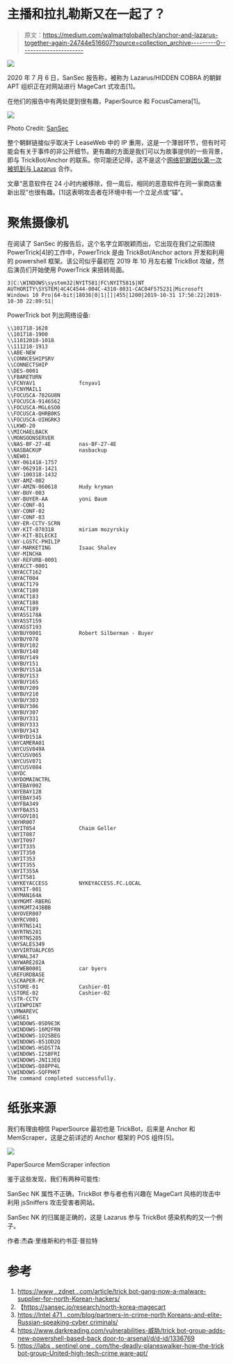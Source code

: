 # 主播和拉扎勒斯又在一起了？

> 原文：<https://medium.com/walmartglobaltech/anchor-and-lazarus-together-again-24744e516607?source=collection_archive---------0----------------------->

![](img/a95ff4432819f52c704736f520127b75.png)

2020 年 7 月 6 日，SanSec 报告称，被称为 Lazarus/HIDDEN COBRA 的朝鲜 APT 组织正在对网站进行 MageCart 式攻击[1]。

在他们的报告中有两处提到很有趣，PaperSource 和 FocusCamera[1]。

![](img/645e22ef04fba7e05addfff44befec7f.png)

Photo Credit: [SanSec](https://sansec.io/research/north-korea-magecart)

整个朝鲜链接似乎取决于 LeaseWeb 中的 IP 重用，这是一个薄弱环节，但有时可能会有关于事件的非公开细节。更有趣的方面是我们可以为故事提供的一些背景，即与 TrickBot/Anchor 的联系。你可能还记得，这不是这个[网络犯罪团伙第一次被抓到与 Lazarus](https://www.zdnet.com/article/trickbot-gang-is-now-a-malware-supplier-for-north-korean-hackers/) 合作。

文章“恶意软件在 24 小时内被移除，但一周后，相同的恶意软件在同一家商店重新出现”也很有趣。[1]这表明攻击者在环境中有一个立足点或“锚”。

# 聚焦摄像机

在阅读了 SanSec 的报告后，这个名字立即脱颖而出，它出现在我们之前围绕 PowerTrick[4]的工作中，PowerTrick 是由 TrickBot/Anchor actors 开发和利用的 powershell 框架。该公司似乎最初在 2019 年 10 月左右被 TrickBot 攻破，然后演员们开始使用 PowerTrick 来扭转局面。

```
3|C:\WINDOWS\system32|NYIT581|FC\NYIT581$|NT AUTHORITY\SYSTEM|4C4C4544-004C-4310-8031-CAC04F575231|Microsoft Windows 10 Pro|64-bit|18036|0|1|[]|455|1200|2019-10-31 17:56:22|2019-10-30 22:09:51|
```

PowerTrick bot 列出网络设备:

```
\\101718-1628
\\101718-1900
\\11012018-1018
\\111218-1913
\\ABE-NEW
\\CONNCESHIPSRV
\\CONNECTSHIP
\\DES-0001
\\FBARETURN
\\FCNYAV1              fcnyav1
\\FCNYMAIL1
\\FOCUSCA-782GU8N
\\FOCUSCA-9146562
\\FOCUSCA-MGL6SO0
\\FOCUSCA-QHRB0KS
\\FOCUSCA-UIHGRK3
\\LKWD-20
\\MICHAELBACK
\\MONSOONSERVER
\\NAS-BF-27-4E         nas-BF-27-4E
\\NASBACKUP            nasbackup
\\NEW01
\\NY-061418-1757
\\NY-062918-1421
\\NY-100318-1432
\\NY-AMZ-002
\\NY-AMZN-060618       Hudy kryman
\\NY-BUY-003
\\NY-BUYER-AA          yoni Baum
\\NY-CONF-01
\\NY-CONF-02
\\NY-CONF-03
\\NY-ER-CCTV-SCRN
\\NY-KIT-070318        miriam mozyrskiy
\\NY-KIT-BILECKI
\\NY-LGSTC-PHILIP
\\NY-MARKETING         Isaac Shalev
\\NY-MINCHA
\\NY-REFURB-0001
\\NYACCT-0001
\\NYACCT162
\\NYACT004
\\NYACT179
\\NYACT180
\\NYACT183
\\NYACT188
\\NYACT189
\\NYASS178A
\\NYASST159
\\NYASST193
\\NYBUY0001            Robert Silberman - Buyer
\\NYBUY078
\\NYBUY102
\\NYBUY148
\\NYBUY149
\\NYBUY151
\\NYBUY151A
\\NYBUY153
\\NYBUY165
\\NYBUY209
\\NYBUY210
\\NYBUY303
\\NYBUY306
\\NYBUY307
\\NYBUY331
\\NYBUY333
\\NYBUY343
\\NYBYD151A
\\NYCAMERA01
\\NYCUSV049A
\\NYCUSV065
\\NYCUSV071
\\NYCUSV084
\\NYDC
\\NYDOMAINCTRL
\\NYEBAY002
\\NYEBAY128
\\NYEBAY345
\\NYFBA349
\\NYFBA351
\\NYGOV101
\\NYHR007
\\NYIT054              Chaim Geller
\\NYIT087
\\NYIT097
\\NYIT335
\\NYIT350
\\NYIT353
\\NYIT355
\\NYIT355A
\\NYIT581
\\NYKEYACCESS          NYKEYACCESS.FC.LOCAL
\\NYKIT-001
\\NYMAN164A
\\NYMGMT-RBERG
\\NYMGMT243BBB
\\NYOVER007
\\NYRCV001
\\NYRTNS141
\\NYRTNS281
\\NYRTNS285
\\NYSALES349
\\NYVIRTUALPC05
\\NYWAL347
\\NYWARE282A
\\NYWEB0001            car byers
\\REFURDBASE
\\SCRAPER-PC
\\STORE-01             Cashier-01
\\STORE-02             Cashier-02
\\STR-CCTV
\\VIEWPOINT
\\VMWAREVC
\\WHSE1
\\WINDOWS-0SD9E3K
\\WINDOWS-16M2FRN
\\WINDOWS-1O2SBEG
\\WINDOWS-851OD2Q
\\WINDOWS-HSDST7A
\\WINDOWS-I2SBFRI
\\WINDOWS-JNI13EQ
\\WINDOWS-Q88PP4L
\\WINDOWS-SQFPH6T
The command completed successfully.
```

# 纸张来源

我们有理由相信 PaperSource 最初也是 TrickBot，后来是 Anchor 和 MemScraper，这是之前详述的 Anchor 框架的 POS 组件[5]。

![](img/15983e4bfa0eb6b90461802afb745cd0.png)

PaperSource MemScraper infection

鉴于这些发现，我们有两种可能性:

SanSec NK 属性不正确，TrickBot 参与者也有兴趣在 MageCart 风格的攻击中利用 jsSniffers 攻击受害者网站。

SanSec NK 的归属是正确的，这是 Lazarus 参与 TrickBot 感染机构的又一个例子。

作者:杰森·里维斯和约书亚·普拉特

# 参考

1.  [https://www . zdnet . com/article/trick bot-gang-now-a-malware-supplier-for-north-Korean-hackers/](https://www.zdnet.com/article/trickbot-gang-is-now-a-malware-supplier-for-north-korean-hackers/)
2.  【https://sansec.io/research/north-korea-magecart 
3.  [https://Intel 471 . com/blog/partners-in-crime-north Koreans-and-elite-Russian-speaking-cyber criminals/](https://intel471.com/blog/partners-in-crime-north-koreans-and-elite-russian-speaking-cybercriminals/)
4.  [https://www.darkreading.com/vulnerabilities-威胁/trick bot-group-adds-new-powershell-based-back door-to-arsenal/d/d-id/1336769](https://www.darkreading.com/vulnerabilities---threats/trickbot-group-adds-new-powershell-based-backdoor-to-arsenal/d/d-id/1336769)
5.  [https://labs . sentinel one . com/the-deadly-planeswalker-how-the-trick bot-group-United-high-tech-crime ware-apt/](https://labs.sentinelone.com/the-deadly-planeswalker-how-the-trickbot-group-united-high-tech-crimeware-apt/)